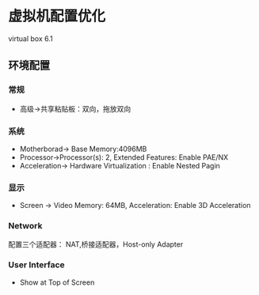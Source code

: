 # 虚拟机配置优化
virtual box 6.1
## 环境配置
### 常规
+ 高级->共享粘贴板：双向，拖放双向 
### 系统
+ Motherborad-> Base Memory:4096MB
+ Processor->Processor(s): 2, Extended Features: Enable PAE/NX
+ Acceleration-> Hardware Virtualization : Enable Nested Pagin
### 显示
+ Screen -> Video Memory: 64MB, Acceleration: Enable 3D Acceleration

### Network
配置三个适配器： NAT,桥接适配器，Host-only Adapter



### User Interface
+ Show at Top of Screen